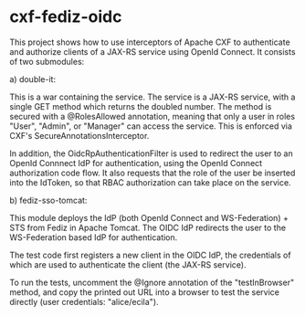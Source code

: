 cxf-fediz-oidc
===========

This project shows how to use interceptors of Apache CXF to authenticate and
authorize clients of a JAX-RS service using OpenId Connect. It consists of two
submodules:

a) double-it:

This is a war containing the service. The service is a JAX-RS service, with a
single GET method which returns the doubled number. The method is secured with
a @RolesAllowed annotation, meaning that only a user in roles "User", "Admin",
or "Manager" can access the service. This is enforced via CXF's
SecureAnnotationsInterceptor.

In addition, the OidcRpAuthenticationFilter is used to redirect the user to an
OpenId Connnect IdP for authentication, using the OpenId Connect authorization
code flow. It also requests that the role of the user be inserted into the
IdToken, so that RBAC authorization can take place on the service.

b) fediz-sso-tomcat:

This module deploys the IdP (both OpenId Connect and WS-Federation) + STS from
Fediz in Apache Tomcat. The OIDC IdP redirects the user to the WS-Federation
based IdP for authentication.

The test code first registers a new client in the OIDC IdP, the credentials of
which are used to authenticate the client (the JAX-RS service).

To run the tests, uncomment the @Ignore annotation of the "testInBrowser"
method, and copy the printed out URL into a browser to test the service 
directly (user credentials: "alice/ecila").


